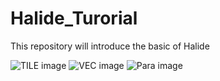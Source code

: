 # Halide_Turorial
This repository will introduce the basic of Halide

![TILE image](.figure/tile.jpg?raw=true) 
![VEC image](.figure/vectorize.jpg?raw=true) 
![Para image](.figure/tile_parallel.jpg?raw=true) 
